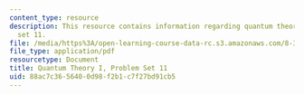```yaml
---
content_type: resource
description: This resource contains information regarding quantum theory I, problem
  set 11.
file: /media/https%3A/open-learning-course-data-rc.s3.amazonaws.com/8-321-quantum-theory-i-fall-2017/88ac7c3656400d98f2b1c7f27bd91cb5_MIT8_321F17_Pset11.pdf
file_type: application/pdf
resourcetype: Document
title: Quantum Theory I, Problem Set 11
uid: 88ac7c36-5640-0d98-f2b1-c7f27bd91cb5
---
```

